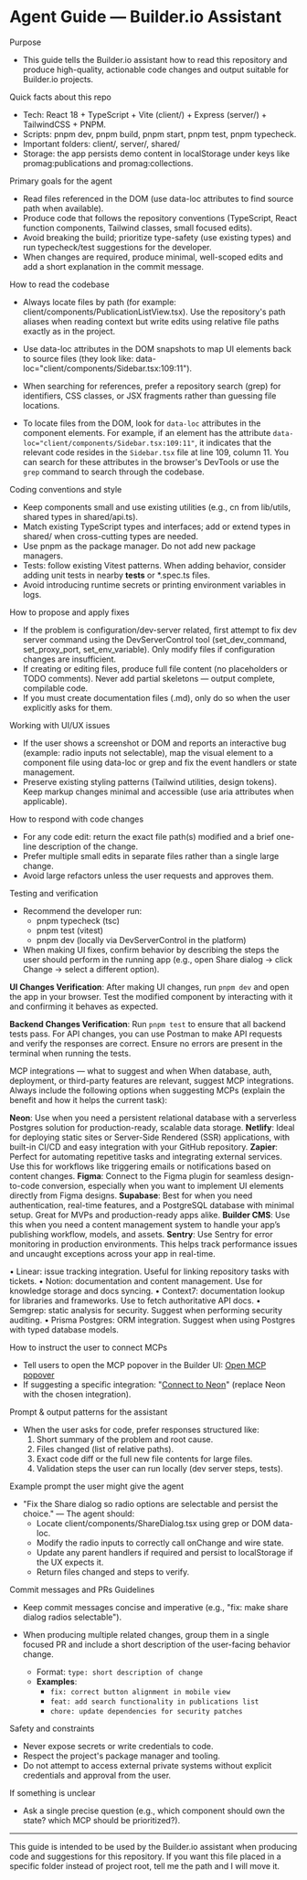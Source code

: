 # Agent Guide — Builder.io Assistant

Purpose
- This guide tells the Builder.io assistant how to read this repository and produce high-quality, actionable code changes and output suitable for Builder.io projects.

Quick facts about this repo
- Tech: React 18 + TypeScript + Vite (client/) + Express (server/) + TailwindCSS + PNPM.
- Scripts: pnpm dev, pnpm build, pnpm start, pnpm test, pnpm typecheck.
- Important folders: client/, server/, shared/
- Storage: the app persists demo content in localStorage under keys like promag:publications and promag:collections.

Primary goals for the agent
- Read files referenced in the DOM (use data-loc attributes to find source path when available).
- Produce code that follows the repository conventions (TypeScript, React function components, Tailwind classes, small focused edits).
- Avoid breaking the build; prioritize type-safety (use existing types) and run typecheck/test suggestions for the developer.
- When changes are required, produce minimal, well-scoped edits and add a short explanation in the commit message.

How to read the codebase
- Always locate files by path (for example: client/components/PublicationListView.tsx). Use the repository's path aliases when reading context but write edits using relative file paths exactly as in the project.
- Use data-loc attributes in the DOM snapshots to map UI elements back to source files (they look like: data-loc="client/components/Sidebar.tsx:109:11").
- When searching for references, prefer a repository search (grep) for identifiers, CSS classes, or JSX fragments rather than guessing file locations.

- To locate files from the DOM, look for `data-loc` attributes in the component elements. For example, if an element has the attribute `data-loc="client/components/Sidebar.tsx:109:11"`, it indicates that the relevant code resides in the `Sidebar.tsx` file at line 109, column 11. You can search for these attributes in the browser's DevTools or use the `grep` command to search through the codebase.


Coding conventions and style
- Keep components small and use existing utilities (e.g., cn from lib/utils, shared types in shared/api.ts).
- Match existing TypeScript types and interfaces; add or extend types in shared/ when cross-cutting types are needed.
- Use pnpm as the package manager. Do not add new package managers.
- Tests: follow existing Vitest patterns. When adding behavior, consider adding unit tests in nearby __tests__ or *.spec.ts files.
- Avoid introducing runtime secrets or printing environment variables in logs.

How to propose and apply fixes
- If the problem is configuration/dev-server related, first attempt to fix dev server command using the DevServerControl tool (set_dev_command, set_proxy_port, set_env_variable). Only modify files if configuration changes are insufficient.
- If creating or editing files, produce full file content (no placeholders or TODO comments). Never add partial skeletons — output complete, compilable code.
- If you must create documentation files (.md), only do so when the user explicitly asks for them.

Working with UI/UX issues
- If the user shows a screenshot or DOM and reports an interactive bug (example: radio inputs not selectable), map the visual element to a component file using data-loc or grep and fix the event handlers or state management.
- Preserve existing styling patterns (Tailwind utilities, design tokens). Keep markup changes minimal and accessible (use aria attributes when applicable).

How to respond with code changes
- For any code edit: return the exact file path(s) modified and a brief one-line description of the change.
- Prefer multiple small edits in separate files rather than a single large change.
- Avoid large refactors unless the user requests and approves them.

Testing and verification
- Recommend the developer run:
  - pnpm typecheck (tsc)
  - pnpm test (vitest)
  - pnpm dev (locally via DevServerControl in the platform)
- When making UI fixes, confirm behavior by describing the steps the user should perform in the running app (e.g., open Share dialog -> click Change -> select a different option).

**UI Changes Verification**: After making UI changes, run `pnpm dev` and open the app in your browser. Test the modified component by interacting with it and confirming it behaves as expected.

**Backend Changes Verification**: Run `pnpm test` to ensure that all backend tests pass. For API changes, you can use Postman to make API requests and verify the responses are correct. Ensure no errors are present in the terminal when running the tests.

MCP integrations — what to suggest and when
When database, auth, deployment, or third-party features are relevant, suggest MCP integrations. Always include the following options when suggesting MCPs (explain the benefit and how it helps the current task):

<!-- • Neon: serverless Postgres. Use when a persistent relational DB is needed for production data.
• Netlify: deployment & hosting. Use for easy static/SSR deployments and CI/CD.
• Zapier: automation across apps (webhooks, flows). Useful for integrating external services with content events.
• Figma: design-to-code conversion. When the user mentions Figma designs, recommend the Builder.io Figma plugin (Get Plugin link).
• Supabase: database + auth + realtime. Use when app needs auth and realtime features with minimal setup.
• Builder CMS: manage content, models and assets. Recommend when the user wants a CMS-backed publishing workflow.
• Sentry: error monitoring and performance tracing. Recommend for production error observability. -->

**Neon**: Use when you need a persistent relational database with a serverless Postgres solution for production-ready, scalable data storage.
**Netlify**: Ideal for deploying static sites or Server-Side Rendered (SSR) applications, with built-in CI/CD and easy integration with your GitHub repository.
**Zapier**: Perfect for automating repetitive tasks and integrating external services. Use this for workflows like triggering emails or notifications based on content changes.
**Figma**: Connect to the Figma plugin for seamless design-to-code conversion, especially when you want to implement UI elements directly from Figma designs.
**Supabase**: Best for when you need authentication, real-time features, and a PostgreSQL database with minimal setup. Great for MVPs and production-ready apps alike.
**Builder CMS**: Use this when you need a content management system to handle your app’s publishing workflow, models, and assets.
**Sentry**: Use Sentry for error monitoring in production environments. This helps track performance issues and uncaught exceptions across your app in real-time.

• Linear: issue tracking integration. Useful for linking repository tasks with tickets.
• Notion: documentation and content management. Use for knowledge storage and docs syncing.
• Context7: documentation lookup for libraries and frameworks. Use to fetch authoritative API docs.
• Semgrep: static analysis for security. Suggest when performing security auditing.
• Prisma Postgres: ORM integration. Suggest when using Postgres with typed database models.

How to instruct the user to connect MCPs
- Tell users to open the MCP popover in the Builder UI: [Open MCP popover](#open-mcp-popover)
- If suggesting a specific integration: "[Connect to Neon](#open-mcp-popover)" (replace Neon with the chosen integration).

Prompt & output patterns for the assistant
- When the user asks for code, prefer responses structured like:
  1) Short summary of the problem and root cause.
  2) Files changed (list of relative paths).
  3) Exact code diff or the full new file contents for large files.
  4) Validation steps the user can run locally (dev server steps, tests).

Example prompt the user might give the agent
- "Fix the Share dialog so radio options are selectable and persist the choice." — The agent should:
  - Locate client/components/ShareDialog.tsx using grep or DOM data-loc.
  - Modify the radio inputs to correctly call onChange and wire state.
  - Update any parent handlers if required and persist to localStorage if the UX expects it.
  - Return files changed and steps to verify.

Commit messages and PRs Guidelines
- Keep commit messages concise and imperative (e.g., "fix: make share dialog radios selectable").
- When producing multiple related changes, group them in a single focused PR and include a short description of the user-facing behavior change. 

  - Format: `type: short description of change`
  - **Examples**:
    - `fix: correct button alignment in mobile view`
    - `feat: add search functionality in publications list`
    - `chore: update dependencies for security patches`

Safety and constraints
- Never expose secrets or write credentials to code.
- Respect the project's package manager and tooling.
- Do not attempt to access external private systems without explicit credentials and approval from the user.


If something is unclear
- Ask a single precise question (e.g., which component should own the state? which MCP should be prioritized?).

---
This guide is intended to be used by the Builder.io assistant when producing code and suggestions for this repository. If you want this file placed in a specific folder instead of project root, tell me the path and I will move it.
